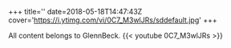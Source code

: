 +++
title=''
date=2018-05-18T14:47:43Z
cover='https://i.ytimg.com/vi/0C7_M3wlJRs/sddefault.jpg'
+++

All content belongs to GlennBeck.
{{< youtube 0C7_M3wlJRs >}}
